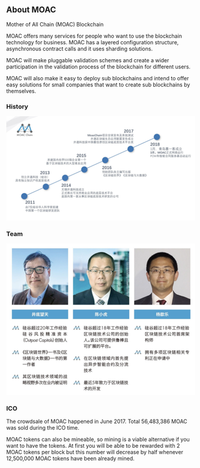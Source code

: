 ## About MOAC

Mother of All Chain (MOAC) Blockchain 

MOAC offers many services for people who want to use the blockchain technology for business. MOAC has a layered configuration structure, asynchronous contract calls and it uses sharding solutions.

MOAC will make pluggable validation schemes and create a wider participation in the validation process of the blockchain for different users.

MOAC will also make it easy to deploy sub blockchains and intend to offer easy solutions for small companies that want to create sub blockchains by themselves.


### History

![moac_history](image/moac_history.png)

### Team

![moac_key_person](image/moac_key_person.png)

### ICO

The crowdsale of MOAC happened in June 2017. Total 56,483,386 MOAC was sold during the ICO time. 

MOAC tokens can also be mineable, so mining is a viable alternative if you want to have the tokens. At first you will be able to be rewarded with 2 MOAC tokens per block but this number will decrease by half whenever 12,500,000 MOAC tokens have been already mined.
